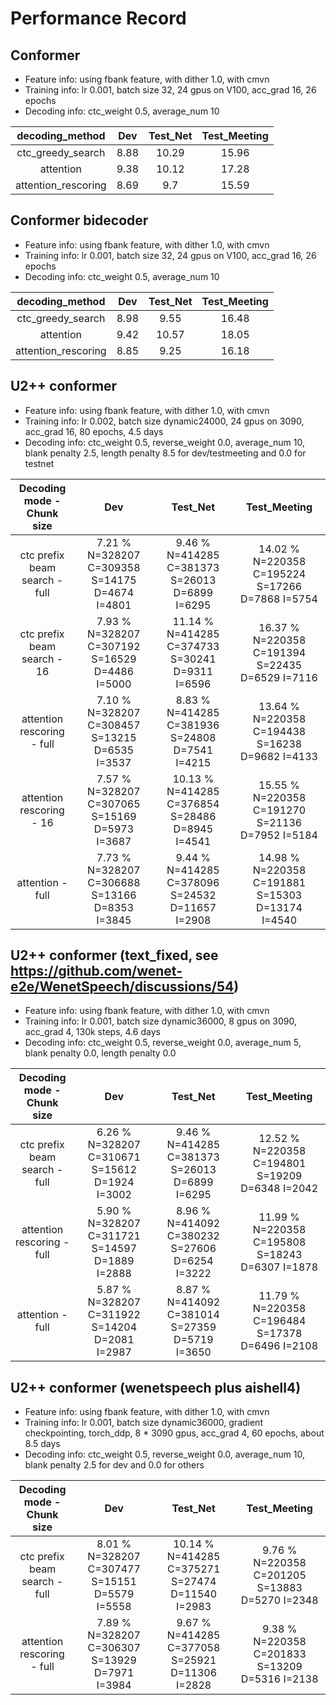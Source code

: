 # Performance Record

## Conformer

* Feature info: using fbank feature, with dither 1.0, with cmvn
* Training info: lr 0.001, batch size 32, 24 gpus on V100, acc_grad 16, 26 epochs
* Decoding info: ctc_weight 0.5, average_num 10

|   decoding_method   |  Dev | Test\_Net | Test\_Meeting |
|:-------------------:|:----:|:---------:|:-------------:|
|  ctc_greedy_search  | 8.88 |   10.29   |     15.96     |
|      attention      | 9.38 |   10.12   |     17.28     |
| attention_rescoring | 8.69 |    9.7    |     15.59     |

## Conformer bidecoder

* Feature info: using fbank feature, with dither 1.0, with cmvn
* Training info: lr 0.001, batch size 32, 24 gpus on V100, acc_grad 16, 26 epochs
* Decoding info: ctc_weight 0.5, average_num 10

|   decoding_method   |  Dev | Test\_Net | Test\_Meeting |
|:-------------------:|:----:|:---------:|:-------------:|
|  ctc_greedy_search  | 8.98 |    9.55   |     16.48     |
|      attention      | 9.42 |   10.57   |     18.05     |
| attention_rescoring | 8.85 |    9.25   |     16.18     |

## U2++ conformer

* Feature info: using fbank feature, with dither 1.0, with cmvn
* Training info: lr 0.002, batch size dynamic24000, 24 gpus on 3090, acc_grad 16, 80 epochs, 4.5 days
* Decoding info: ctc_weight 0.5, reverse_weight 0.0, average_num 10, blank penalty 2.5, length penalty 8.5 for dev/testmeeting and 0.0 for testnet

| Decoding mode - Chunk size    | Dev  | Test\_Net | Test\_Meeting |
|:-----------------------------:|:----:|:---------:|:-------------:|
| ctc prefix beam search - full      | 7.21 % N=328207 C=309358 S=14175 D=4674 I=4801 | 9.46 % N=414285 C=381373 S=26013 D=6899 I=6295 | 14.02 % N=220358 C=195224 S=17266 D=7868 I=5754 |
| ctc prefix beam search - 16        | 7.93 % N=328207 C=307192 S=16529 D=4486 I=5000 | 11.14 % N=414285 C=374733 S=30241 D=9311 I=6596 | 16.37 % N=220358 C=191394 S=22435 D=6529 I=7116 |
| attention rescoring - full    | 7.10 % N=328207 C=308457 S=13215 D=6535 I=3537 | 8.83 % N=414285 C=381936 S=24808 D=7541 I=4215 | 13.64 % N=220358 C=194438 S=16238 D=9682 I=4133 |
| attention rescoring - 16      | 7.57 % N=328207 C=307065 S=15169 D=5973 I=3687 | 10.13 % N=414285 C=376854 S=28486 D=8945 I=4541 | 15.55 % N=220358 C=191270 S=21136 D=7952 I=5184 |
| attention - full    | 7.73 % N=328207 C=306688 S=13166 D=8353 I=3845 | 9.44 % N=414285 C=378096 S=24532 D=11657 I=2908 | 14.98 % N=220358 C=191881 S=15303 D=13174 I=4540 |

## U2++ conformer (text\_fixed, see https://github.com/wenet-e2e/WenetSpeech/discussions/54)

* Feature info: using fbank feature, with dither 1.0, with cmvn
* Training info: lr 0.001, batch size dynamic36000, 8 gpus on 3090, acc_grad 4, 130k steps, 4.6 days
* Decoding info: ctc_weight 0.5, reverse_weight 0.0, average_num 5, blank penalty 0.0, length penalty 0.0

| Decoding mode - Chunk size    | Dev  | Test\_Net | Test\_Meeting |
|:-----------------------------:|:----:|:---------:|:-------------:|
| ctc prefix beam search - full      | 6.26 % N=328207 C=310671 S=15612 D=1924 I=3002 | 9.46 % N=414285 C=381373 S=26013 D=6899 I=6295 | 12.52 % N=220358 C=194801 S=19209 D=6348 I=2042 |
| attention rescoring - full    | 5.90 % N=328207 C=311721 S=14597 D=1889 I=2888 | 8.96 % N=414092 C=380232 S=27606 D=6254 I=3222 | 11.99 % N=220358 C=195808 S=18243 D=6307 I=1878 |
| attention - full    | 5.87 % N=328207 C=311922 S=14204 D=2081 I=2987 | 8.87 % N=414092 C=381014 S=27359 D=5719 I=3650 | 11.79 % N=220358 C=196484 S=17378 D=6496 I=2108 |

## U2++ conformer (wenetspeech plus aishell4)

* Feature info: using fbank feature, with dither 1.0, with cmvn
* Training info: lr 0.001, batch size dynamic36000, gradient checkpointing, torch_ddp, 8 * 3090 gpus, acc_grad 4, 60 epochs, about 8.5 days
* Decoding info: ctc_weight 0.5, reverse_weight 0.0, average_num 10, blank penalty 2.5 for dev and 0.0 for others

| Decoding mode - Chunk size    | Dev  | Test\_Net | Test\_Meeting |
|:-----------------------------:|:----:|:---------:|:-------------:|
| ctc prefix beam search - full      | 8.01 % N=328207 C=307477 S=15151 D=5579 I=5558 | 10.14 % N=414285 C=375271 S=27474 D=11540 I=2983 | 9.76 % N=220358 C=201205 S=13883 D=5270 I=2348 |
| attention rescoring - full    | 7.89 % N=328207 C=306307 S=13929 D=7971 I=3984 | 9.67 % N=414285 C=377058 S=25921 D=11306 I=2828 | 9.38 % N=220358 C=201833 S=13209 D=5316 I=2138 |
